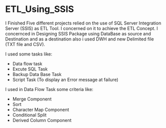 # ETL_Using_SSIS
I Finished Five different projects relied on the use of SQL Server Integration Server (SSIS) as ETL Tool.
I concerned on it to achieve the ETL Concept.
I concernced in Designing SSIS Package using DataBase as source and Destination 
and as a destination also i used DWH and new Delimited file (TXT file and CSV).

I used some tasks like:
- Data flow task
- Excute SQL Task
- Backup Data Base  Task
- Script Task (To display an Error message at failure)

I used in Data Flow Task some criteria like:
- Merge Component
- Sort
- Character Map Component
- Conditional Split
- Derived Column Component
